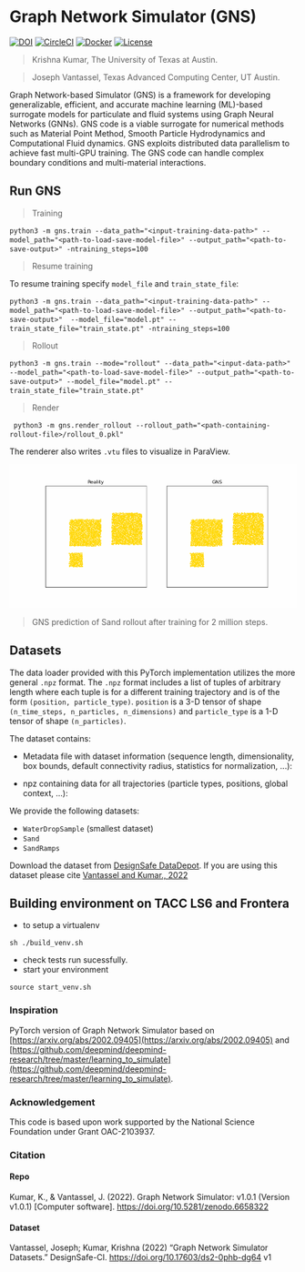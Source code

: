 # Graph Network Simulator (GNS)

[![DOI](https://zenodo.org/badge/427487727.svg)](https://zenodo.org/badge/latestdoi/427487727)
[![CircleCI](https://dl.circleci.com/status-badge/img/gh/geoelements/gns/tree/main.svg?style=svg)](https://dl.circleci.com/status-badge/redirect/gh/geoelements/gns/tree/main)
[![Docker](https://quay.io/repository/geoelements/gns/status "Docker Repository on Quay")](https://quay.io/repository/geoelements/gns)
[![License](https://img.shields.io/badge/license-MIT-blue.svg)](https://raw.githubusercontent.com/geoelements/gns/main/license.md)

> Krishna Kumar, The University of Texas at Austin.

> Joseph Vantassel, Texas Advanced Computing Center, UT Austin.

Graph Network-based Simulator (GNS) is a framework for developing generalizable, efficient, and accurate machine learning (ML)-based surrogate models for particulate and fluid systems using Graph Neural Networks (GNNs). GNS code is a viable surrogate for numerical methods such as Material Point Method, Smooth Particle Hydrodynamics and Computational Fluid dynamics. GNS exploits distributed data parallelism to achieve fast multi-GPU training. The GNS code can handle complex boundary conditions and multi-material interactions.

## Run GNS
> Training
```shell
python3 -m gns.train --data_path="<input-training-data-path>" --model_path="<path-to-load-save-model-file>" --output_path="<path-to-save-output>" -ntraining_steps=100
```

> Resume training

To resume training specify `model_file` and `train_state_file`:

```shell
python3 -m gns.train --data_path="<input-training-data-path>" --model_path="<path-to-load-save-model-file>" --output_path="<path-to-save-output>"  --model_file="model.pt" --train_state_file="train_state.pt" -ntraining_steps=100
```

> Rollout
```shell
python3 -m gns.train --mode="rollout" --data_path="<input-data-path>" --model_path="<path-to-load-save-model-file>" --output_path="<path-to-save-output>" --model_file="model.pt" --train_state_file="train_state.pt"
```

> Render
```shell
 python3 -m gns.render_rollout --rollout_path="<path-containing-rollout-file>/rollout_0.pkl" 
```

The renderer also writes `.vtu` files to visualize in ParaView.

![Sand rollout](figs/rollout_0.gif)
> GNS prediction of Sand rollout after training for 2 million steps.

## Datasets

The data loader provided with this PyTorch implementation utilizes the more general `.npz` format. The `.npz` format includes a list of
tuples of arbitrary length where each tuple is for a different training trajectory
and is of the form `(position, particle_type)`. `position` is a 3-D tensor of
shape `(n_time_steps, n_particles, n_dimensions)` and `particle_type` is
a 1-D tensor of shape `(n_particles)`.  

The dataset contains:

* Metadata file with dataset information (sequence length, dimensionality, box bounds, default connectivity radius, statistics for normalization, ...):

* npz containing data for all trajectories (particle types, positions, global context, ...):

We provide the following datasets:
  * `WaterDropSample` (smallest dataset)
  * `Sand`
  * `SandRamps`

Download the dataset from [DesignSafe DataDepot](https://doi.org/10.17603/ds2-0phb-dg64). If you are using this dataset please cite [Vantassel and Kumar., 2022](https://github.com/geoelements/gns#dataset)


## Building environment on TACC LS6 and Frontera

- to setup a virtualenv

```shell
sh ./build_venv.sh
```

- check tests run sucessfully.
- start your environment

```shell
source start_venv.sh 
```

### Inspiration
PyTorch version of Graph Network Simulator based on [https://arxiv.org/abs/2002.09405](https://arxiv.org/abs/2002.09405) and [https://github.com/deepmind/deepmind-research/tree/master/learning_to_simulate](https://github.com/deepmind/deepmind-research/tree/master/learning_to_simulate).

### Acknowledgement
This code is based upon work supported by the National Science Foundation under Grant OAC-2103937.

### Citation

#### Repo
Kumar, K., & Vantassel, J. (2022). Graph Network Simulator: v1.0.1 (Version v1.0.1) [Computer software]. https://doi.org/10.5281/zenodo.6658322

#### Dataset
Vantassel, Joseph; Kumar, Krishna (2022) “Graph Network Simulator Datasets.” DesignSafe-CI. https://doi.org/10.17603/ds2-0phb-dg64 v1 

